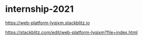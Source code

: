 # internship-2021
https://web-platform-lyqjxm.stackblitz.io

https://stackblitz.com/edit/web-platform-lyqjxm?file=index.html
